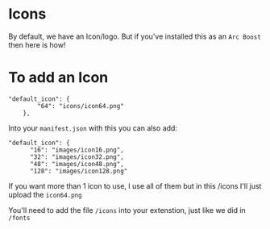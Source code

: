 # Icons

By default, we have an Icon/logo. But if you've installed this as an `Arc Boost` then here is how!


# To add an Icon
```
"default_icon": {
        "64": "icons/icon64.png"
    },
```
Into your `manifest.json` with this you can also add:
```
"default_icon": {
      "16": "images/icon16.png",
      "32": "images/icon32.png",
      "48": "images/icon48.png",
      "128": "images/icon128.png"
```
If you want more than 1 icon to use, I use all of them but in this /icons I'll just upload the `icon64.png`

You'll need to add the file `/icons` into your extenstion, just like we did in `/fonts`
